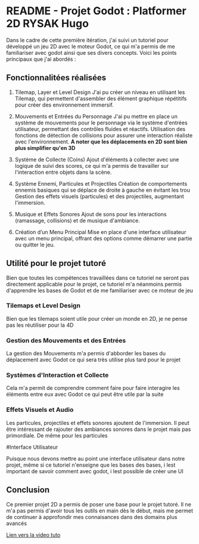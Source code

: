 # README - Projet Godot : Platformer 2D RYSAK Hugo

Dans le cadre de cette première itération, j'ai suivi un tutoriel pour développé un jeu 2D avec le moteur Godot, ce qui m'a permis de me familiariser avec godot ainsi que ses divers concepts. Voici les points principaux que j'ai abordés :

## Fonctionnalitées réalisées

1. Tilemap, Layer et Level Design
J'ai pu créer un niveau en utilisant les Tilemap, qui permettent d'assembler des élément graphique répétitifs pour créer des environnement immersif.

2. Mouvements et Entrées du Personnage
J'ai pu mettre en place un système de mouvements pour le personnage via le système d'entrées utilisateur, permettant des contrôles fluides et réactifs.
Utilisation des fonctions de détection de collisions pour assurer une interaction réaliste avec l'environnement.
**A noter que les déplacements en 2D sont bien plus simplifier qu'en 3D**

3. Système de Collecte (Coins)
Ajout d'éléments à collecter avec une logique de suivi des scores, ce qui m'a permis de travailler sur l'interaction entre objets dans la scène.

4. Système Ennemi, Particules et Projectiles
Création de comportements ennemis basiques qui se déplace de droite à gauche en évitant les trou
Gestion des effets visuels (particules) et des projectiles, augmentant l'immersion.

5. Musique et Effets Sonores
Ajout de sons pour les interactions (ramassage, collisions) et de musique d'ambiance.

6. Création d’un Menu Principal
Mise en place d'une interface utilisateur avec un menu principal, offrant des options comme démarrer une partie ou quitter le jeu.


## Utilité pour le projet tutoré

Bien que toutes les compétences travaillées dans ce tutoriel ne seront pas directement applicable pour le projet, ce tutoriel m'a néanmoins permis d'apprendre les bases de Godot et de me familiariser avec ce moteur de jeu 

### Tilemaps et Level Design

Bien que les tilemaps soient utile pour créer un monde  en 2D, je ne pense pas les réutiliser pour la 4D

### Gestion des Mouvements et des Entrées

La gestion des Mouvements m'a permis d'abborder les bases du déplacement avec Godot ce qui sera très utilise plus tard pour le projet

### Systèmes d'Interaction et Collecte

Cela m'a permit de comprendre comment faire pour faire interagire les éléments entre eux avec Godot ce qui peut être utile par la suite

### Effets Visuels et Audio

Les particules, projectiles et effets sonores ajoutent de l'immersion. Il peut être intéressant de rajouter des ambiances sonores dans le projet mais pas primordiale. De même pour les particules

#Interface Utilisateur

Puisque nous devons mettre au point une interface utilisateur dans notre projet, même si ce tutoriel n'enseigne que les bases des bases, i lest important de savoir comment avec godot, i lest possible de créer une UI

## Conclusion

Ce premier projet 2D a permis de poser une base  pour le projet tutoré. Il ne m'a pas permis d'avoir tous les outils en main dès le début, mais me permet de continuer à approfondir mes connaisances dans des domains plus avancés


[Lien vers la video tuto](https://www.youtube.com/watch?v=4EhcfH_YpNg&ab_channel=swydev) 